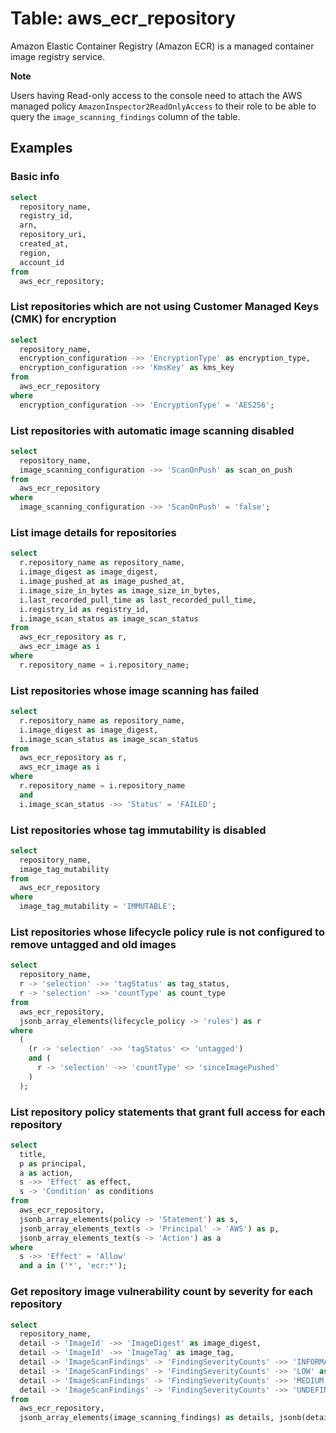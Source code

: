 # Table: aws_ecr_repository

Amazon Elastic Container Registry (Amazon ECR) is a managed container image registry service.

**Note**

Users having Read-only access to the console need to attach the AWS managed policy `AmazonInspector2ReadOnlyAccess` to their role to be able to query the `image_scanning_findings` column of the table.

## Examples

### Basic info

```sql
select
  repository_name,
  registry_id,
  arn,
  repository_uri,
  created_at,
  region,
  account_id
from
  aws_ecr_repository;
```

### List repositories which are not using Customer Managed Keys (CMK) for encryption

```sql
select
  repository_name,
  encryption_configuration ->> 'EncryptionType' as encryption_type,
  encryption_configuration ->> 'KmsKey' as kms_key
from
  aws_ecr_repository
where
  encryption_configuration ->> 'EncryptionType' = 'AES256';
```

### List repositories with automatic image scanning disabled

```sql
select
  repository_name,
  image_scanning_configuration ->> 'ScanOnPush' as scan_on_push
from
  aws_ecr_repository
where
  image_scanning_configuration ->> 'ScanOnPush' = 'false';
```

### List image details for repositories

```sql
select
  r.repository_name as repository_name,
  i.image_digest as image_digest,
  i.image_pushed_at as image_pushed_at,
  i.image_size_in_bytes as image_size_in_bytes,
  i.last_recorded_pull_time as last_recorded_pull_time,
  i.registry_id as registry_id,
  i.image_scan_status as image_scan_status
from
  aws_ecr_repository as r,
  aws_ecr_image as i
where
  r.repository_name = i.repository_name;
```

### List repositories whose image scanning has failed

```sql
select
  r.repository_name as repository_name,
  i.image_digest as image_digest,
  i.image_scan_status as image_scan_status
from
  aws_ecr_repository as r,
  aws_ecr_image as i
where
  r.repository_name = i.repository_name
  and
  i.image_scan_status ->> 'Status' = 'FAILED';
```

### List repositories whose tag immutability is disabled

```sql
select
  repository_name,
  image_tag_mutability
from
  aws_ecr_repository
where
  image_tag_mutability = 'IMMUTABLE';
```


### List repositories whose lifecycle policy rule is not configured to remove untagged and old images

```sql
select
  repository_name,
  r -> 'selection' ->> 'tagStatus' as tag_status,
  r -> 'selection' ->> 'countType' as count_type
from
  aws_ecr_repository,
  jsonb_array_elements(lifecycle_policy -> 'rules') as r
where
  (
    (r -> 'selection' ->> 'tagStatus' <> 'untagged')
    and (
      r -> 'selection' ->> 'countType' <> 'sinceImagePushed'
    )
  );
```


### List repository policy statements that grant full access for each repository

```sql
select
  title,
  p as principal,
  a as action,
  s ->> 'Effect' as effect,
  s -> 'Condition' as conditions
from
  aws_ecr_repository,
  jsonb_array_elements(policy -> 'Statement') as s,
  jsonb_array_elements_text(s -> 'Principal' -> 'AWS') as p,
  jsonb_array_elements_text(s -> 'Action') as a
where
  s ->> 'Effect' = 'Allow'
  and a in ('*', 'ecr:*');
```


### Get repository image vulnerability count by severity for each repository

```sql
select
  repository_name,
  detail -> 'ImageId' ->> 'ImageDigest' as image_digest,
  detail -> 'ImageId' ->> 'ImageTag' as image_tag,
  detail -> 'ImageScanFindings' -> 'FindingSeverityCounts' ->> 'INFORMATIONAL' as informational_severity_counts,
  detail -> 'ImageScanFindings' -> 'FindingSeverityCounts' ->> 'LOW' as low_severity_counts,
  detail -> 'ImageScanFindings' -> 'FindingSeverityCounts' ->> 'MEDIUM' as medium_severity_counts,
  detail -> 'ImageScanFindings' -> 'FindingSeverityCounts' ->> 'UNDEFINED' as undefined_severity_counts
from
  aws_ecr_repository,
  jsonb_array_elements(image_scanning_findings) as details, jsonb(details) as detail;

```
